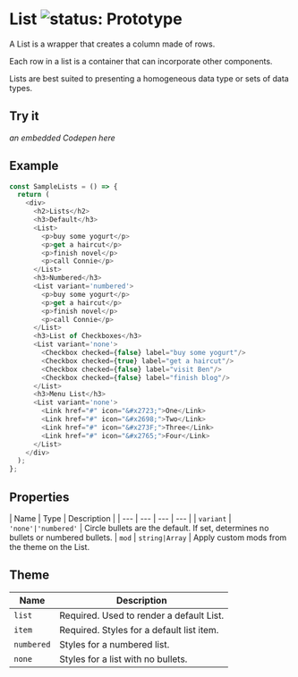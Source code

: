# List ![status: Prototype](https://img.shields.io/badge/status-prototype-orange.svg)

A List is a wrapper that creates a column made of rows.

Each row in a list is a container that can incorporate other components.

Lists are best suited to presenting a homogeneous data type or sets of data types.

## Try it
_an embedded Codepen here_

## Example

```javascript
const SampleLists = () => {
  return (
    <div>
      <h2>Lists</h2>
      <h3>Default</h3>
      <List>
        <p>buy some yogurt</p>
        <p>get a haircut</p>
        <p>finish novel</p>
        <p>call Connie</p>
      </List>
      <h3>Numbered</h3>
      <List variant='numbered'>
        <p>buy some yogurt</p>
        <p>get a haircut</p>
        <p>finish novel</p>
        <p>call Connie</p>
      </List>
      <h3>List of Checkboxes</h3>
      <List variant='none'>
        <Checkbox checked={false} label="buy some yogurt"/>
        <Checkbox checked={true} label="get a haircut"/>
        <Checkbox checked={false} label="visit Ben"/>
        <Checkbox checked={false} label="finish blog"/>
      </List>
      <h3>Menu List</h3>
      <List variant='none'>
        <Link href="#" icon="&#x2723;">One</Link>
        <Link href="#" icon="&#x2698;">Two</Link>
        <Link href="#" icon="&#x273F;">Three</Link>
        <Link href="#" icon="&#x2765;">Four</Link>
      </List>
    </div>
  );
};
```

## Properties

| Name | Type | Description |
| --- | --- | --- | --- |
| `variant` | <code>'none'&#124;'numbered'</code> | Circle bullets are the default. If set, determines no bullets or numbered bullets.
| `mod` | <code>string&#124;Array<string></code> | Apply custom mods from the theme on the List.

## Theme

| Name | Description |
| ---  | ----------- |
| `list` | Required. Used to render a default List. |
| `item` | Required. Styles for a default list item. |
| `numbered` | Styles for a numbered list. |
| `none` | Styles for a list with no bullets. |
